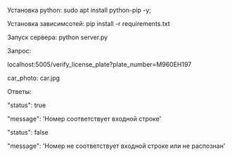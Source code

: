 Установка python: sudo apt install python-pip -y;

Установка зависимсотей: pip install -r requirements.txt

Запуск сервера: python server.py


Запрос:

localhost:5005/verify_license_plate?plate_number=M960EH197

car_photo: car.jpg


Ответы:

"status": true

"message": 'Номер соответствует входной строке'


"status": false

"message": 'Номер не соответствует входной строке или не распознан'
